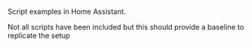 Script examples in Home Assistant. 

Not all scripts have been included but this should provide a baseline to replicate the setup

